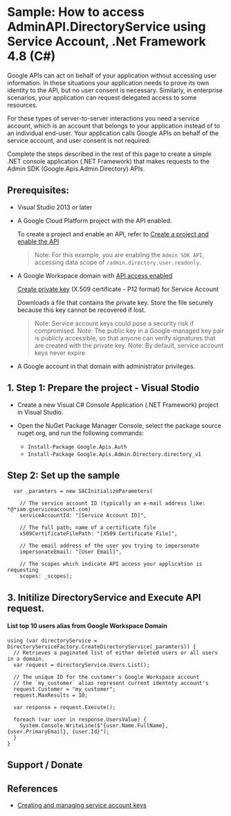 # Sample: How to access AdminAPI.DirectoryService using Service Account, .Net Framework 4.8 (C#)

Google APIs can act on behalf of your application without accessing user information. 
In these situations your application needs to prove its own identity to the API, but no user consent is necessary. 
Similarly, in enterprise scenarios, your application can request delegated access to some resources.

For these types of server-to-server interactions you need a service account, 
which is an account that belongs to your application instead of to an individual end-user.
Your application calls Google APIs on behalf of the service account, and user consent is not required. 

Complete the steps described in the rest of this page to create a simple .NET console application (.NET Framework)
that makes requests to the Admin SDK (Google.Apis.Admin.Directory) APIs.

## Prerequisites:
  + Visual Studio 2013 or later
  
  + A Google Cloud Platform project with the API enabled.
    
    To create a project and enable an API, refer to [Create a project and enable the API](https://developers.google.com/workspace/guides/create-project)
    
    > Note: For this example, you are enabling the `Admin SDK API`, accessing data scope of `/admin.directory.user.readonly`.

  + A Google Workspace domain with [API access enabled](https://support.google.com/a/answer/7281227?visit_id=637865874764605082-823144595&rd=1)

    [Create private key](https://cloud.google.com/iam/docs/creating-managing-service-account-keys) (X.509 certificate - P12 format) for Service Account
    
    Downloads a file that contains the private key. Store the file securely because this key cannot be recovered if lost.

    > Note: Service account keys could pose a security risk if compromised.
    > Note: The public key in a Google-managed key pair is publicly accessible, so that anyone can verify signatures that are created with the private key.
    > Note: By default, service account keys never expire

  + A Google account in that domain with administrator privileges.

## 1. Step 1: Prepare the project - Visual Stodio
  + Create a new Visual C# Console Application (.NET Framework) project in Visual Studio.

  + Open the NuGet Package Manager Console, select the package source nuget.org, and run the following commands:
     + `Install-Package Google.Apis.Auth`
     + `Install-Package Google.Apis.Admin.Directory.directory_v1`

## Step 2: Set up the sample
```
  var _paramters = new SACInitializeParameters(
    
    // The service account ID (typically an e-mail address like: *@*iam.gserviceaccount.com)
    serviceAccountId: "[Service Account ID]",
    
    // The full path; name of a certificate file
    x509CertificateFilePath: "[X509 Certificate File]",
    
    // The email address of the user you trying to impersonate
    impersonateEmail: "[User Email]",
    
    // The scopes which indicate API access your application is requesting
    scopes: _scopes);
```

## 3. Initilize DirectoryService and Execute API request. 

#### List top 10 users alias from Google Workspace Domain
```
using (var directoryService = DirectoryServiceFactory.CreateDirectoryService(_paramters)) {
  // Retrieves a paginated list of either deleted users or all users in a domain.
  var request = directoryService.Users.List();
  
  // The unique ID for the customer's Google Workspace account
  // the `my_customer` alias represent current identety account's
  request.Customer = "my_customer";
  request.MaxResults = 10;
  
  var response = request.Execute();
  
  foreach (var user in response.UsersValue) {
    System.Console.WriteLine($"{user.Name.FullName}, {user.PrimaryEmail}, {user.Id}");
  }
}
```

## Support / Donate 



## References

  + [Creating and managing service account keys](https://cloud.google.com/iam/docs/creating-managing-service-account-keys#iam-service-account-keys-create-csharp)